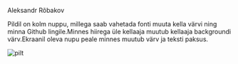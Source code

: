 Aleksandr Rõbakov

Pildil on kolm nuppu, millega saab vahetada fonti muuta kella värvi ning minna Github lingile.Minnes hiirega üle kellaaja muutub kellaaja backgroundi värv.Ekraanil oleva nupu peale minnes muutub värv ja teksti paksus.

![pilt](https://i.imgur.com/RnI5y1H.jpg)
